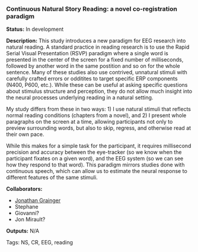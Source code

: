 ### Continuous Natural Story Reading: a novel co-registration paradigm

**Status:** In development

**Description:**
This study introduces a new paradigm for EEG research into natural reading. A standard practice in reading research is to use the Rapid Serial Visual Presentation (RSVP) paradigm where a single word is presented in the center of the screen for a fixed number of milliseconds, followed by another word in the same postition and so on for the whole sentence. Many of these studies also use contrived, unnatural stimuli with carefully crafted errors or odditites to target specific ERP components (N400, P600, etc.). While these can be useful at asking specific questions about stimulus structure and perception, they do not allow much insight into the neural processes underlying reading in a natural setting. 

My study differs from these in two ways: 1) I use natural stimuli that reflects normal reading conditions (chapters from a novel), and 2) I present whole paragraphs on the screen at a time, allowing participants not only to preview surrounding words, but also to skip, regress, and otherwise read at their own pace. 

While this makes for a simple task for the participant, it requires millisecond precision and accuracy between the eye-tracker (so we know when the participant fixates on a given word), and the EEG system (so we can see how they respond to that word). This paradigm mirrors studies done with continuous speech, which can allow us to estimate the neural response to different features of the same stimuli.

**Collaborators:**
- [Jonathan Grainger](https://lpc.univ-amu.fr/fr/profile/grainger-jonathan)
- Stephane
- Giovanni?
- Jon Mirault?

**Outputs:** N/A

Tags: NS, CR, EEG, reading